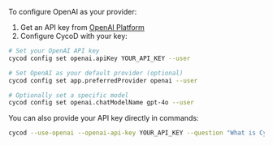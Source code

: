 To configure OpenAI as your provider:

1. Get an API key from [OpenAI Platform](https://platform.openai.com/api-keys)
2. Configure CycoD with your key:

```bash
# Set your OpenAI API key
cycod config set openai.apiKey YOUR_API_KEY --user

# Set OpenAI as your default provider (optional)
cycod config set app.preferredProvider openai --user

# Optionally set a specific model
cycod config set openai.chatModelName gpt-4o --user
```

You can also provide your API key directly in commands:

```bash
cycod --use-openai --openai-api-key YOUR_API_KEY --question "What is CycoD?"
```
